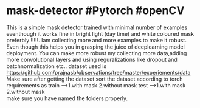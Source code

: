 # mask-detector #Pytorch #openCV

This is a simple mask detector trained with minimal number of examples eventhough
it works fine in bright light (day time) and white coloured mask preferbly !!!!!.
Iam collecting more and more examples to make it robust.
Even though this helps you in grasping the juice of deeplearning model deployment.
You can make more robust my collecting more data,adding more convolutional layers and using reguralizations like 
dropout and batchnormalization etc..
dataset used is https://github.com/prajnasb/observations/tree/master/experiements/data
Make sure after getting the dataset sort the dataset according to torch requirements as
train -->1.with mask
         2.without mask
test -->1.with mask
         2.without mask         
make sure you have named the folders properly.
